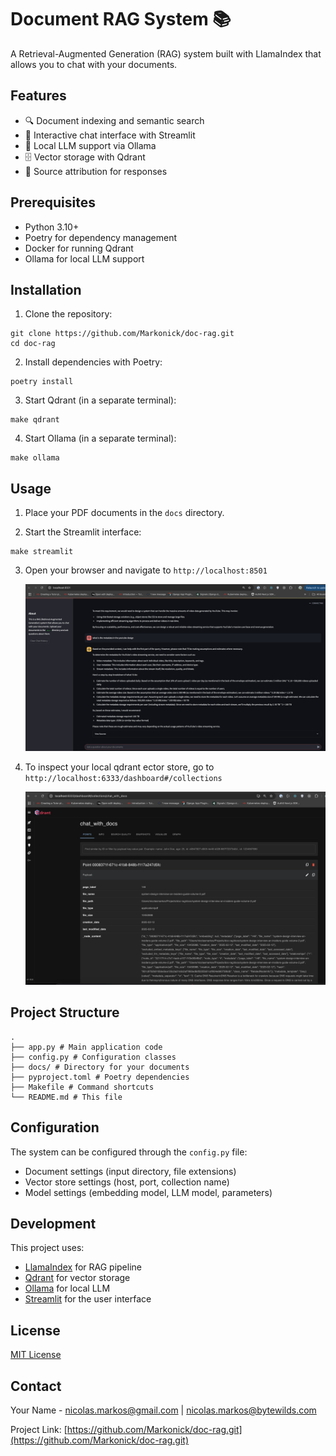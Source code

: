 # Document RAG System 📚

A Retrieval-Augmented Generation (RAG) system built with LlamaIndex that allows you to chat with your documents.

## Features

- 🔍 Document indexing and semantic search
- 💬 Interactive chat interface with Streamlit
- 🤖 Local LLM support via Ollama
- 🗄️ Vector storage with Qdrant
- 🔄 Source attribution for responses

## Prerequisites

- Python 3.10+
- Poetry for dependency management
- Docker for running Qdrant
- Ollama for local LLM support

## Installation

1. Clone the repository:

```
git clone https://github.com/Markonick/doc-rag.git
cd doc-rag
```

2. Install dependencies with Poetry:

```
poetry install
```

3. Start Qdrant (in a separate terminal):

```
make qdrant
```

4. Start Ollama (in a separate terminal):

```
make ollama
```

## Usage

1. Place your PDF documents in the `docs` directory.

2. Start the Streamlit interface:

```
make streamlit
```

3. Open your browser and navigate to `http://localhost:8501`
   
   
   ![alt text](images/st.png)







4. To inspect your local qdrant ector store, go to `http://localhost:6333/dashboard#/collections`
   

    ![alt text](images/qdrant.png)


## Project Structure
```
.
├── app.py # Main application code
├── config.py # Configuration classes
├── docs/ # Directory for your documents
├── pyproject.toml # Poetry dependencies
├── Makefile # Command shortcuts
└── README.md # This file
```


## Configuration

The system can be configured through the `config.py` file:

- Document settings (input directory, file extensions)
- Vector store settings (host, port, collection name)
- Model settings (embedding model, LLM model, parameters)

## Development

This project uses:

- [LlamaIndex](https://www.llamaindex.ai/) for RAG pipeline
- [Qdrant](https://qdrant.tech/) for vector storage
- [Ollama](https://ollama.ai/) for local LLM
- [Streamlit](https://streamlit.io/) for the user interface


## License

[MIT License](LICENSE)

## Contact

Your Name - nicolas.markos@gmail.com | nicolas.markos@bytewilds.com

Project Link: [https://github.com/Markonick/doc-rag.git](https://github.com/Markonick/doc-rag.git)